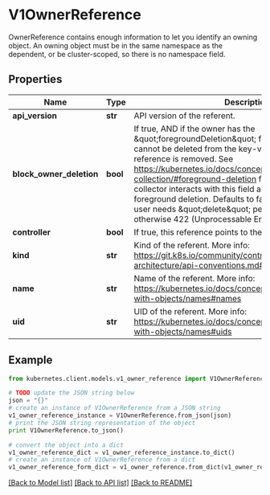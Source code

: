 # V1OwnerReference

OwnerReference contains enough information to let you identify an owning object. An owning object must be in the same namespace as the dependent, or be cluster-scoped, so there is no namespace field.

## Properties

Name | Type | Description | Notes
------------ | ------------- | ------------- | -------------
**api_version** | **str** | API version of the referent. | 
**block_owner_deletion** | **bool** | If true, AND if the owner has the \&quot;foregroundDeletion\&quot; finalizer, then the owner cannot be deleted from the key-value store until this reference is removed. See https://kubernetes.io/docs/concepts/architecture/garbage-collection/#foreground-deletion for how the garbage collector interacts with this field and enforces the foreground deletion. Defaults to false. To set this field, a user needs \&quot;delete\&quot; permission of the owner, otherwise 422 (Unprocessable Entity) will be returned. | [optional] 
**controller** | **bool** | If true, this reference points to the managing controller. | [optional] 
**kind** | **str** | Kind of the referent. More info: https://git.k8s.io/community/contributors/devel/sig-architecture/api-conventions.md#types-kinds | 
**name** | **str** | Name of the referent. More info: https://kubernetes.io/docs/concepts/overview/working-with-objects/names#names | 
**uid** | **str** | UID of the referent. More info: https://kubernetes.io/docs/concepts/overview/working-with-objects/names#uids | 

## Example

```python
from kubernetes.client.models.v1_owner_reference import V1OwnerReference

# TODO update the JSON string below
json = "{}"
# create an instance of V1OwnerReference from a JSON string
v1_owner_reference_instance = V1OwnerReference.from_json(json)
# print the JSON string representation of the object
print V1OwnerReference.to_json()

# convert the object into a dict
v1_owner_reference_dict = v1_owner_reference_instance.to_dict()
# create an instance of V1OwnerReference from a dict
v1_owner_reference_form_dict = v1_owner_reference.from_dict(v1_owner_reference_dict)
```
[[Back to Model list]](../README.md#documentation-for-models) [[Back to API list]](../README.md#documentation-for-api-endpoints) [[Back to README]](../README.md)



